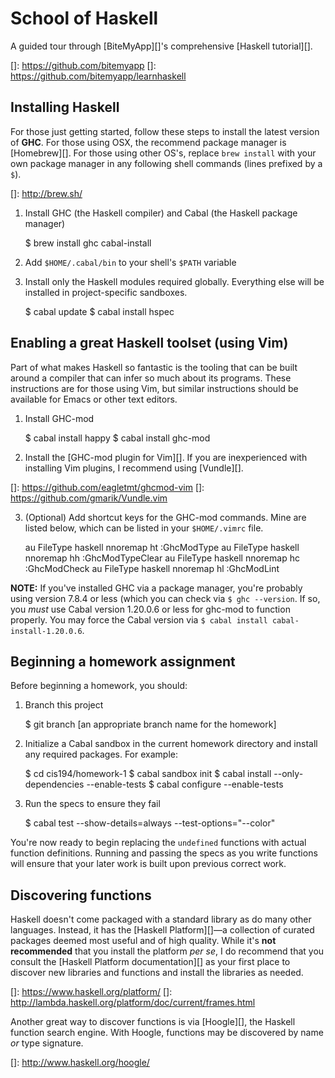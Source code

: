 # School of Haskell

A guided tour through [BiteMyApp][]'s comprehensive [Haskell tutorial][].

  []: https://github.com/bitemyapp
  []: https://github.com/bitemyapp/learnhaskell

## Installing Haskell

For those just getting started, follow these steps to install the latest
version of **GHC**. For those using OSX, the recommend package manager is
[Homebrew][]. For those using other OS's, replace `brew install` with your own
package manager in any following shell commands (lines prefixed by a `$`).

  []: http://brew.sh/

1. Install GHC (the Haskell compiler) and Cabal (the Haskell package manager)

    $ brew install ghc cabal-install

2. Add `$HOME/.cabal/bin` to your shell's `$PATH` variable
3. Install only the Haskell modules required globally. Everything else will be
   installed in project-specific sandboxes.

    $ cabal update
    $ cabal install hspec

## Enabling a great Haskell toolset (using Vim)

Part of what makes Haskell so fantastic is the tooling that can be built around
a compiler that can infer so much about its programs. These instructions are
for those using Vim, but similar instructions should be available for Emacs or
other text editors.

1. Install GHC-mod

    $ cabal install happy
    $ cabal install ghc-mod

2. Install the [GHC-mod plugin for Vim][]. If you are inexperienced with
   installing Vim plugins, I recommend using [Vundle][].

  []: https://github.com/eagletmt/ghcmod-vim
  []: https://github.com/gmarik/Vundle.vim

3. (Optional) Add shortcut keys for the GHC-mod commands. Mine are listed
   below, which can be listed in your `$HOME/.vimrc` file.

    au FileType haskell nnoremap <buffer> <Leader>ht :GhcModType<CR>
    au FileType haskell nnoremap <buffer> <Leader>hh :GhcModTypeClear<CR>
    au FileType haskell nnoremap <buffer> <Leader>hc :GhcModCheck<CR>
    au FileType haskell nnoremap <buffer> <Leader>hl :GhcModLint<CR>

**NOTE:** If you've installed GHC via a package manager, you're probably using
version 7.8.4 or less (which you can check via `$ ghc --version`. If so, you
_must_ use Cabal version 1.20.0.6 or less for ghc-mod to function properly.
You may force the Cabal version via `$ cabal install cabal-install-1.20.0.6`.

## Beginning a homework assignment

Before beginning a homework, you should:

1. Branch this project

    $ git branch [an appropriate branch name for the homework]

2. Initialize a Cabal sandbox in the current homework directory and install
   any required packages. For example:

    $ cd cis194/homework-1
    $ cabal sandbox init
    $ cabal install --only-dependencies --enable-tests
    $ cabal configure --enable-tests

3. Run the specs to ensure they fail

    $ cabal test --show-details=always --test-options="--color"

You're now ready to begin replacing the `undefined` functions with actual
function definitions. Running and passing the specs as you write functions
will ensure that your later work is built upon previous correct work.

## Discovering functions

Haskell doesn't come packaged with a standard library as do many other
languages. Instead, it has the [Haskell Platform][]—a collection of curated
packages deemed most useful and of high quality. While it's **not
recommended** that you install the platform _per se_, I do recommend that you
consult the [Haskell Platform documentation][] as your first place to
discover new libraries and functions and install the libraries as needed.

  []: https://www.haskell.org/platform/
  []: http://lambda.haskell.org/platform/doc/current/frames.html

Another great way to discover functions is via [Hoogle][], the Haskell
function search engine. With Hoogle, functions may be discovered by name _or_
type signature.

  []: http://www.haskell.org/hoogle/
